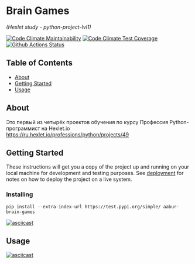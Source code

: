 # Brain Games

_(Hexlet study - python-project-lvl1)_

[![Code Climate Maintainability](https://api.codeclimate.com/v1/badges/a99a88d28ad37a79dbf6/maintainability)](https://codeclimate.com/github/codeclimate/codeclimate/maintainability)
[![Code Climate Test Coverage](https://api.codeclimate.com/v1/badges/a99a88d28ad37a79dbf6/test_coverage)](https://codeclimate.com/github/codeclimate/codeclimate/test_coverage)
[![Github Actions Status](https://github.com/AABur/python-project-lvl1/workflows/PyCI/badge.svg)](https://github.com/AABur/python-project-lvl1/actions)

## Table of Contents

- [About](#about)
- [Getting Started](#getting_started)
- [Usage](#usage)

## About <a name = "about"></a>

Это первый из четырёх проектов обучения по курсу Профессия Python-программист на Hexlet.io
<https://ru.hexlet.io/professions/python/projects/49>

## Getting Started <a name = "getting_started"></a>

These instructions will get you a copy of the project up and running on your local machine for development and testing purposes. See [deployment](#deployment) for notes on how to deploy the project on a live system.

### Installing

```
pip install --extra-index-url https://test.pypi.org/simple/ aabur-brain-games
```
[![asciicast](https://asciinema.org/a/zAmrTxbGtkYBrCAq6vua13KXU.svg)](https://asciinema.org/a/zAmrTxbGtkYBrCAq6vua13KXU)

## Usage <a name = "usage"></a>

[![asciicast](https://asciinema.org/a/GqF3uDgD9afi4Znqck7eVEZK6.svg)](https://asciinema.org/a/GqF3uDgD9afi4Znqck7eVEZK6)